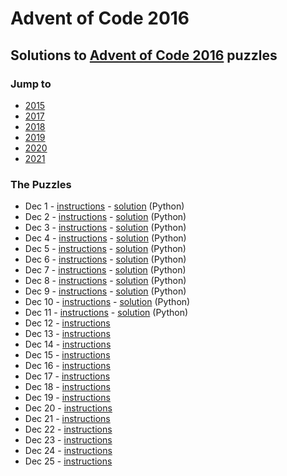 # Advent of Code 2016

## Solutions to [Advent of Code 2016](https://adventofcode.com/2016/) puzzles

### Jump to
- [2015](https://github.com/SSteve/AdventOfCode/tree/master/Advent2015)
- [2017](https://github.com/SSteve/AdventOfCode/tree/master/Advent2017)
- [2018](https://github.com/SSteve/AdventOfCode/tree/master/Advent2018)
- [2019](https://github.com/SSteve/AdventOfCode/tree/master/Advent2019)
- [2020](https://github.com/SSteve/AdventOfCode/tree/master/Advent2020)
- [2021](https://github.com/SSteve/AdventOfCode/tree/master/Advent2021)

### The Puzzles
- Dec 1 - [instructions](http://adventofcode.com/2016/day/1) - [solution](./1.py) (Python)
- Dec 2 - [instructions](http://adventofcode.com/2016/day/2) - [solution](./2.py) (Python)
- Dec 3 - [instructions](http://adventofcode.com/2016/day/3) - [solution](./3.py) (Python)
- Dec 4 - [instructions](http://adventofcode.com/2016/day/4) - [solution](./4.py) (Python)
- Dec 5 - [instructions](http://adventofcode.com/2016/day/5) - [solution](./5.py) (Python)
- Dec 6 - [instructions](http://adventofcode.com/2016/day/6) - [solution](./6.py) (Python)
- Dec 7 - [instructions](http://adventofcode.com/2016/day/7) - [solution](./7.py) (Python)
- Dec 8 - [instructions](http://adventofcode.com/2016/day/8) - [solution](./8.py) (Python)
- Dec 9 - [instructions](http://adventofcode.com/2016/day/9) - [solution](./9.py) (Python)
- Dec 10 - [instructions](http://adventofcode.com/2016/day/10) - [solution](./10.py) (Python)
- Dec 11 - [instructions](http://adventofcode.com/2016/day/11) - [solution](./11.py) (Python)
- Dec 12 - [instructions](http://adventofcode.com/2016/day/12)
- Dec 13 - [instructions](http://adventofcode.com/2016/day/13)
- Dec 14 - [instructions](http://adventofcode.com/2016/day/14)
- Dec 15 - [instructions](http://adventofcode.com/2016/day/15)
- Dec 16 - [instructions](http://adventofcode.com/2016/day/16)
- Dec 17 - [instructions](http://adventofcode.com/2016/day/17)
- Dec 18 - [instructions](http://adventofcode.com/2016/day/18)
- Dec 19 - [instructions](http://adventofcode.com/2016/day/19)
- Dec 20 - [instructions](http://adventofcode.com/2016/day/20)
- Dec 21 - [instructions](http://adventofcode.com/2016/day/21)
- Dec 22 - [instructions](http://adventofcode.com/2016/day/22)
- Dec 23 - [instructions](http://adventofcode.com/2016/day/23)
- Dec 24 - [instructions](http://adventofcode.com/2016/day/24)
- Dec 25 - [instructions](http://adventofcode.com/2016/day/25)
